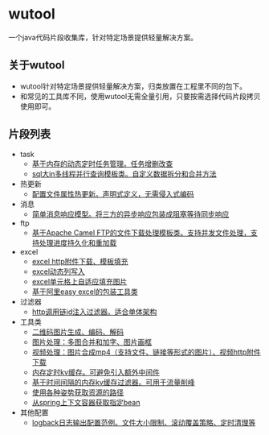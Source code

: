 # wutool
一个java代码片段收集库，针对特定场景提供轻量解决方案。

## 关于wutool
+ wutool针对特定场景提供轻量解决方案，归类放置在工程里不同的包下。
+ 和常见的工具库不同，使用wutool无需全量引用，只要按需选择代码片段拷贝使用即可。

## 片段列表
- task
    - [基于内存的动态定时任务管理。任务增删改查](https://github.com/handsomestWei/wutool/tree/main/src/main/java/com/wjy/wutool/task/dynamic/DynamicTaskManager.java)
    - [sql大in多线程并行查询模板类。自定义数据拆分和合并方法](https://github.com/handsomestWei/wutool/tree/main/src/main/java/com/wjy/wutool/task/PartitionSelectJob.java)
- 热更新
    - [配置文件属性热更新。声明式定义，无需侵入式编码](https://github.com/handsomestWei/wutool/tree/main/src/main/java/com/wjy/wutool/hotreload/MiniHotReloadPropComponent.java)
- 消息
    - [简单消息响应模型。将三方的异步响应包装成阻塞等待同步响应](https://github.com/handsomestWei/wutool/tree/main/src/main/java/com/wjy/wutool/msg/reactor/service/AbsMsgReactorService.java)
- ftp
    - [基于Apache Camel FTP的文件下载处理模板类。支持并发文件处理，支持处理进度持久化和重加载](https://github.com/handsomestWei/wutool/tree/main/src/main/java/com/wjy/wutool/ftp/process/AbsBizFileProcess.java)
- excel
    - [excel http附件下载、模板填充](https://github.com/handsomestWei/wutool/tree/main/src/main/java/com/wjy/wutool/excel/util/RspAttachmentHelper/.java)
    - [excel动态列写入](https://github.com/handsomestWei/wutool/tree/main/src/main/java/com/wjy/wutool/excel/util/DynamicHeadHelper/.java)
    - [excel单元格上自适应填充图片](https://github.com/handsomestWei/wutool/tree/main/src/main/java/com/wjy/wutool/excel/ImageAutoFillMergeCelHandler.java)
    - [基于阿里easy excel的包装工具类](https://github.com/handsomestWei/wutool/tree/main/src/main/java/com/wjy/wutool/excel/util/EasyExcelUtil.java)
- 过滤器
    - [http调用链id注入过滤器。适合单体架构](https://github.com/handsomestWei/wutool/tree/main/src/main/java/com/wjy/wutool/filter/HttpTraceIdFilter.java)
- 工具类
    - [二维码图片生成、编码、解码](https://github.com/handsomestWei/wutool/tree/main/src/main/java/com/wjy/wutool/util/QrCodeUtil.java)
    - [图片处理：多图合并和加字、图片画框](https://github.com/handsomestWei/wutool/tree/main/src/main/java/com/wjy/wutool/util/PicUtil.java)
    - [视频处理：图片合成mp4（支持文件、链接等形式的图片）、视频http附件下载](https://github.com/handsomestWei/wutool/tree/main/src/main/java/com/wjy/wutool/util/MediaUtil.java)
    - [内存定时kv缓存。可避免引入额外中间件](https://github.com/handsomestWei/wutool/tree/main/src/main/java/com/wjy/wutool/util/MemoryTimedKvCacheUtil.java)
    - [基于时间间隔的内存kv缓存过滤器。可用于流量削峰](https://github.com/handsomestWei/wutool/tree/main/src/main/java/com/wjy/wutool/util/MemoryKvCacheDurationFilter.java)
    - [使用各种姿势获取资源的路径](https://github.com/handsomestWei/wutool/tree/main/src/main/java/com/wjy/wutool/util/ResourcePathUtil.java)
    - [从spring上下文容器获取指定bean](https://github.com/handsomestWei/wutool/tree/main/src/main/java/com/wjy/wutool/util/SpringBeanUtil.java)
- 其他配置
    - [logback日志输出配置范例。文件大小限制、滚动覆盖策略、定时清理等](https://github.com/handsomestWei/wutool/tree/main/src/main/resources/logback.xml)